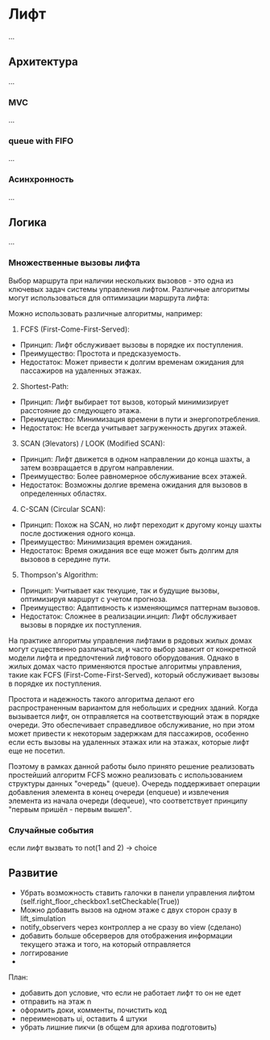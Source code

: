 # Лифт

...

## Архитектура

...

### MVC

...

### queue with FIFO

...

### Асинхронность

...

## Логика

...

### Множественные вызовы лифта


Выбор маршрута при наличии нескольких вызовов - это одна из ключевых задач системы управления лифтом. Различные алгоритмы могут использоваться для оптимизации маршрута лифта:

Можно использовать различные алгоритмы, например:

1. FCFS (First-Come-First-Served):

- Принцип: Лифт обслуживает вызовы в порядке их поступления.
- Преимущество: Простота и предсказуемость.
- Недостаток: Может привести к долгим временам ожидания для пассажиров на удаленных этажах.

2. Shortest-Path:

- Принцип: Лифт выбирает тот вызов, который минимизирует расстояние до следующего этажа.
- Преимущество: Минимизация времени в пути и энергопотребления.
- Недостаток: Не всегда учитывает загруженность других этажей.

3. SCAN (Эlevators) / LOOK (Modified SCAN):

- Принцип: Лифт движется в одном направлении до конца шахты, а затем возвращается в другом направлении.
- Преимущество: Более равномерное обслуживание всех этажей.
- Недостаток: Возможны долгие времена ожидания для вызовов в определенных областях.

4. C-SCAN (Circular SCAN):

- Принцип: Похож на SCAN, но лифт переходит к другому концу шахты после достижения одного конца.
- Преимущество: Минимизация времен ожидания.
- Недостаток: Время ожидания все еще может быть долгим для вызовов в середине пути.

5. Thompson's Algorithm:

- Принцип: Учитывает как текущие, так и будущие вызовы, оптимизируя маршрут с учетом прогноза.
- Преимущество: Адаптивность к изменяющимся паттернам вызовов.
- Недостаток: Сложнее в реализации.инцип: Лифт обслуживает вызовы в порядке их поступления.

На практике алгоритмы управления лифтами в рядовых жилых домах могут существенно различаться, и часто выбор зависит от конкретной модели лифта и предпочтений лифтового оборудования. Однако в жилых домах часто применяются простые алгоритмы управления, такие как FCFS (First-Come-First-Served), который обслуживает вызовы в порядке их поступления.

Простота и надежность такого алгоритма делают его распространенным вариантом для небольших и средних зданий. Когда вызывается лифт, он отправляется на соответствующий этаж в порядке очереди. Это обеспечивает справедливое обслуживание, но при этом может привести к некоторым задержкам для пассажиров, особенно если есть вызовы на удаленных этажах или на этажах, которые лифт еще не посетил.

Поэтому в рамках данной работы было принято решение реализовать простейший алгоритм FCFS можно реализовать с использованием структуры данных "очередь" (queue). Очередь поддерживает операции добавления элемента в конец очереди (enqueue) и извлечения элемента из начала очереди (dequeue), что соответствует принципу "первым пришёл - первым вышел".

### Случайные события

если лифт вызвать то not(1 and 2) -> choice

## Развитие

* Убрать возможность ставить галочки в панели управления лифтом (self.right_floor_checkbox1.setCheckable(True))
* Можно добавить вызов на одном этаже с двух сторон сразу в lift_simulation
* notify_observers через контроллер а не сразу во view (сделано)
* добавить больше обсерверов для отображения информации текущего этажа и того, на который отправляется
* логгирование
* 

План:
- добавить доп условие, что если не работает лифт то он не едет
- отправить на этаж n
- оформить доки, комменты, почистить код
- переименовать ui, оставить 4 штуки
- убрать лишние пикчи (в общем для архива подготовить)
